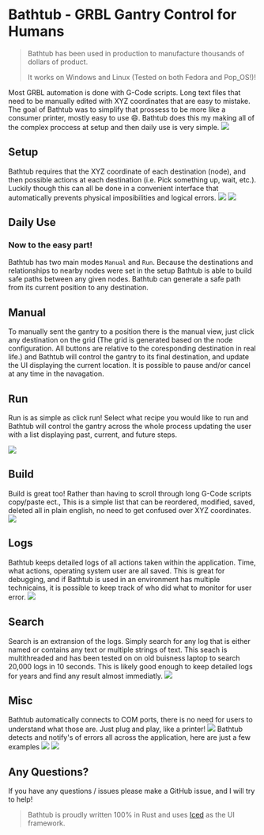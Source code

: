 # Bathtub - GRBL Gantry Control for Humans
> Bathtub has been used in production to manufacture thousands of dollars of product.
> 
> It works on Windows and Linux (Tested on both Fedora and Pop_OS!)!


Most GRBL automation is done with G-Code scripts. Long text files that need to be manually edited with XYZ coordinates that are easy to mistake.
The goal of Bathtub was to simplify that prossess to be more like a consumer printer, mostly easy to use :smile:.
Bathtub does this my making all of the complex proccess at setup and then daily use is very simple.
![](https://github.com/GCI-Global/bathtub/blob/readme_update/img/manual.png?raw=true)

## Setup
Bathtub requires that the XYZ coordinate of each destination (node), and then possible actions at each destination (i.e. Pick something up, wait, etc.).
Luckily though this can all be done in a convenient interface that automatically prevents physical imposibilities and logical errors.
![](https://github.com/GCI-Global/bathtub/blob/readme_update/img/nodes.png?raw=true)
![](https://github.com/GCI-Global/bathtub/blob/readme_update/img/actions.png?raw=true)

## Daily Use
### Now to the easy part!
Bathtub has two main modes `Manual` and `Run`. Because the destinations and relationships to nearby nodes were set in the setup Bathtub is able to
build safe paths between any given nodes. Bathtub can generate a safe path from its current position to any destination.

## Manual
To manually sent the gantry to a position there is the manual view, just click any destination on the grid (The grid is generated based on the node configuration. All buttons are relative to the coresponding destination in real life.) and Bathtub will control the gantry to its final destination, and update the UI displaying the current location. It is possible to pause and/or cancel at any time in the navagation.

## Run
Run is as simple as click run! Select what recipe you would like to run and Bathtub will control the gantry across the whole process updating the user with a list displaying past, current, and future steps.

![](https://github.com/GCI-Global/bathtub/blob/readme_update/img/run.png?raw=true)

## Build
Build is great too! Rather than having to scroll through long G-Code scripts copy/paste ect., This is a simple list that can be reordered, modified, saved, deleted all in plain english, no need to get confused over XYZ coordinates.
![](https://github.com/GCI-Global/bathtub/blob/readme_update/img/build.png?raw=true)

## Logs
Bathtub keeps detailed logs of all actions taken within the application. Time, what actions, operating system user are all saved. This is great for debugging, and if Bathtub is used in an environment has multiple technicains, it is possible to keep track of who did what to monitor for user error.
![](https://github.com/GCI-Global/bathtub/blob/readme_update/img/logs.png?raw=true)

## Search
Search is an extransion of the logs. Simply search for any log that is either named or contains any text or multiple strings of text. This seach is multithreaded and has been tested on on old buisness laptop to search 20,000 logs in 10 seconds. This is likely good enough to keep detailed logs for years and find any result almost immediatly.
![](https://github.com/GCI-Global/bathtub/blob/readme_update/img/search.png?raw=true)

## Misc
Bathtub automatically connects to COM ports, there is no need for users to understand what those are. Just plug and play, like a printer!
![](https://github.com/GCI-Global/bathtub/blob/readme_update/img/connect.png?raw=true)
Bathtub detects and notify's of errors all across the application, here are just a few examples
![](https://github.com/GCI-Global/bathtub/blob/readme_update/img/errors1.png?raw=true)
![](https://github.com/GCI-Global/bathtub/blob/readme_update/img/errors2.png?raw=true)


## Any Questions?
If you have any questions / issues please make a GitHub issue, and I will try to help!

> Bathtub is proudly written 100% in Rust and uses [Iced](https://github.com/hecrj/iced) as the UI framework.
